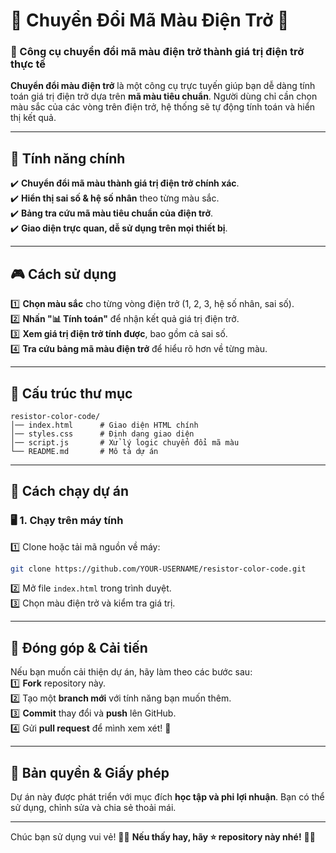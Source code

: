 


# 🎨 Chuyển Đổi Mã Màu Điện Trở 🎨  
### 🎯 Công cụ chuyển đổi mã màu điện trở thành giá trị điện trở thực tế  

**Chuyển đổi màu điện trở** là một công cụ trực tuyến giúp bạn dễ dàng tính toán giá trị điện trở dựa trên **mã màu tiêu chuẩn**. Người dùng chỉ cần chọn màu sắc của các vòng trên điện trở, hệ thống sẽ tự động tính toán và hiển thị kết quả.  

---

## 🌟 **Tính năng chính**  
✔️ **Chuyển đổi mã màu thành giá trị điện trở chính xác**.  
✔️ **Hiển thị sai số & hệ số nhân** theo từng màu sắc.  
✔️ **Bảng tra cứu mã màu tiêu chuẩn của điện trở**.  
✔️ **Giao diện trực quan, dễ sử dụng trên mọi thiết bị**.  

---

## 🎮 **Cách sử dụng**  
1️⃣ **Chọn màu sắc** cho từng vòng điện trở (1, 2, 3, hệ số nhân, sai số).  
2️⃣ **Nhấn "📊 Tính toán"** để nhận kết quả giá trị điện trở.  
3️⃣ **Xem giá trị điện trở tính được**, bao gồm cả sai số.  
4️⃣ **Tra cứu bảng mã màu điện trở** để hiểu rõ hơn về từng màu.  

---

## 📂 **Cấu trúc thư mục**  
```
resistor-color-code/
│── index.html      # Giao diện HTML chính
│── styles.css      # Định dạng giao diện
│── script.js       # Xử lý logic chuyển đổi mã màu
└── README.md       # Mô tả dự án
```

---

## 🚀 **Cách chạy dự án**  

### 🖥️ **1. Chạy trên máy tính**  
1️⃣ Clone hoặc tải mã nguồn về máy:  
```sh
git clone https://github.com/YOUR-USERNAME/resistor-color-code.git
```
2️⃣ Mở file `index.html` trong trình duyệt.  
3️⃣ Chọn màu điện trở và kiểm tra giá trị.  



---

## 🎯 **Đóng góp & Cải tiến**  
Nếu bạn muốn cải thiện dự án, hãy làm theo các bước sau:  
1️⃣ **Fork** repository này.  
2️⃣ Tạo một **branch mới** với tính năng bạn muốn thêm.  
3️⃣ **Commit** thay đổi và **push** lên GitHub.  
4️⃣ Gửi **pull request** để mình xem xét! 🚀  

---

## 📜 **Bản quyền & Giấy phép**  
Dự án này được phát triển với mục đích **học tập và phi lợi nhuận**. Bạn có thể sử dụng, chỉnh sửa và chia sẻ thoải mái.  

---

Chúc bạn sử dụng vui vẻ! 🎨✨ **Nếu thấy hay, hãy ⭐ repository này nhé!** 🚀📏  


